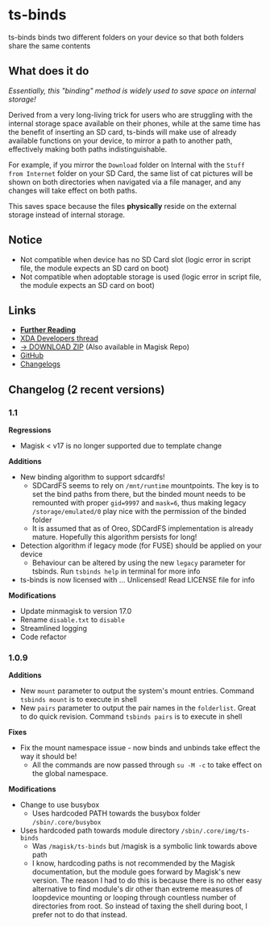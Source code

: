 # ts-binds
ts-binds binds two different folders on your device so that both folders share the same contents

## What does it do
_Essentially, this "binding" method is widely used to save space on internal storage!_

Derived from a very long-living trick for users who are struggling with the internal storage space available on their phones, while at the same time has the benefit of inserting an SD card, ts-binds will make use of already available functions on your device, to mirror a path to another path, effectively making both paths indistinguishable.

For example, if you mirror the `Download` folder on Internal with the `Stuff from Internet` folder on your SD Card, the same list of cat pictures will be shown on both directories when navigated via a file manager, and any changes will take effect on both paths.

This saves space because the files **physically** reside on the external storage instead of internal storage.

## Notice
- Not compatible when device has no SD Card slot (logic error in script file, the module expects an SD card on boot)
- Not compatible when adoptable storage is used (logic error in script file, the module expects an SD card on boot)

## Links
- [**Further Reading**](https://www.technosparks.net/pages/product-documentation/ts-binds?from=readme)
- [XDA Developers thread](https://forum.xda-developers.com/apps/magisk/module-ts-binds-t3628856)
- [→ DOWNLOAD ZIP](https://github.com/Magisk-Modules-Repo/ts-binds/releases) (Also available in Magisk Repo)
- [GitHub](https://github.com/Magisk-Modules-Repo/ts-binds/)
- [Changelogs](https://github.com/Magisk-Modules-Repo/ts-binds/releases)

## Changelog (2 recent versions)

### 1.1
**Regressions**
- Magisk < v17 is no longer supported due to template change

**Additions**
- New binding algorithm to support sdcardfs!
  - SDCardFS seems to rely on `/mnt/runtime` mountpoints. The key is to set the bind paths from there, but the binded mount needs to be remounted with proper `gid=9997` and `mask=6`, thus making legacy `/storage/emulated/0` play nice with the permission of the binded folder
  - It is assumed that as of Oreo, SDCardFS implementation is already mature. Hopefully this algorithm persists for long!
- Detection algorithm if legacy mode (for FUSE) should be applied on your device
  - Behaviour can be altered by using the new `legacy` parameter for tsbinds. Run `tsbinds help` in terminal for more info
- ts-binds is now licensed with ... Unlicensed! Read LICENSE file for info

**Modifications**
- Update minmagisk to version 17.0
- Rename `disable.txt` to `disable`
- Streamlined logging
- Code refactor

### 1.0.9
**Additions**
- New `mount` parameter to output the system's mount entries. Command `tsbinds mount` is to execute in shell
- New `pairs` parameter to output the pair names in the `folderlist`. Great to do quick revision. Command `tsbinds pairs` is to execute in shell

**Fixes**
- Fix the mount namespace issue - now binds and unbinds take effect the way it should be!
  - All the commands are now passed through `su -M -c` to take effect on the global namespace.

**Modifications**
- Change to use busybox
  - Uses hardcoded PATH towards the busybox folder `/sbin/.core/busybox`
- Uses hardcoded path towards module directory `/sbin/.core/img/ts-binds`
  - Was `/magisk/ts-binds` but /magisk is a symbolic link towards above path
  - I know, hardcoding paths is not recommended by the Magisk documentation, but the module goes forward by Magisk's new version. The reason I had to do this is because there is no other easy alternative to find module's dir other than extreme measures of loopdevice mounting or looping through countless number of directories from root. So instead of taxing the shell during boot, I prefer not to do that instead.
